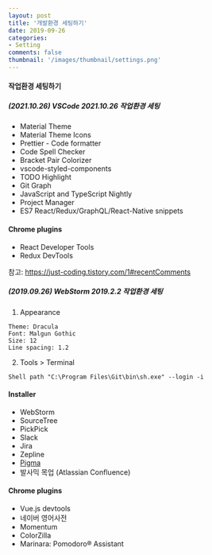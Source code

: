 ```yaml
---
layout: post
title: '개발환경 세팅하기'
date: 2019-09-26
categories: 
- Setting
comments: false
thumbnail: '/images/thumbnail/settings.png'
---
```


#### 작업환경 세팅하기

##### (2021.10.26) VSCode 2021.10.26 작업환경 세팅

- Material Theme
- Material Theme Icons 
- Prettier - Code formatter
- Code Spell Checker
- Bracket Pair Colorizer
- vscode-styled-components 
- TODO Highlight
- Git Graph
- JavaScript and TypeScript Nightly
- Project Manager
- ES7 React/Redux/GraphQL/React-Native snippets

#### Chrome plugins
- React Developer Tools
- Redux DevTools

참고: https://just-coding.tistory.com/1#recentComments

##### (2019.09.26) WebStorm 2019.2.2 작업환경 세팅

1. Appearance

```
Theme: Dracula
Font: Malgun Gothic
Size: 12
Line spacing: 1.2
```

2. Tools > Terminal

```
Shell path "C:\Program Files\Git\bin\sh.exe" --login -i
```

#### Installer

- WebStorm
- SourceTree
- PickPick
- Slack
- Jira
- Zepline
- [Pigma](https://www.figma.com)
- 발사믹 목업 (Atlassian Confluence)

#### Chrome plugins

- Vue.js devtools
- 네이버 영어사전
- Momentum
- ColorZilla
- Marinara: Pomodoro® Assistant
